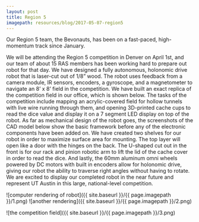 ```yaml
---
layout: post
title: Region 5
imagepath: resources/blog/2017-05-07-region5
---
```


Our Region 5 team, the Bevonauts, has been on a fast-paced, high-momentum track since January.

We will be attending the Region 5 competition in Denver on April 1st, and our team of about 15 RAS members has been working hard to prepare out robot for that day. We have designed a fully autonomous, holonomic drive robot that is laser-cut out of 1/8” wood. The robot uses feedback from a camera module, IR sensors, encoders, a gyroscope, and a magnetometer to navigate an 8’ x 8’ field in the competition. We have built an exact replica of the competition field in our office, which is shown below. The tasks of the competition include mapping an acrylic-covered field for hollow tunnels with live wire running through them, and opening 3D-printed cache cups to read the dice value and display it on a 7 segment LED display on top of the robot. 
As far as mechanical design of the robot goes, the screenshots of the CAD model below show the basic framework before any of the electronic components have been added on. We have created two shelves for our robot in order to maximize surface area for mounting. The top layer will open like a door with the hinges on the back. The U-shaped cut out in the front is for our rack and pinion robotic arm to lift the lid of the cache cover in order to read the dice. And lastly, the 60mm aluminum omni wheels powered by DC motors with built in encoders allow for holonomic drive, giving our robot the ability to traverse right angles without having to rotate. 
We are excited to display our completed robot in the near future and represent UT Austin in this large, national-level competition.

![computer rendering of robot]({{ site.baseurl }}/{{ page.imagepath }}/1.png)
![another rendering]({{ site.baseurl }}/{{ page.imagepath }}/2.png)

![the competition field]({{ site.baseurl }}/{{ page.imagepath }}/3.png)

